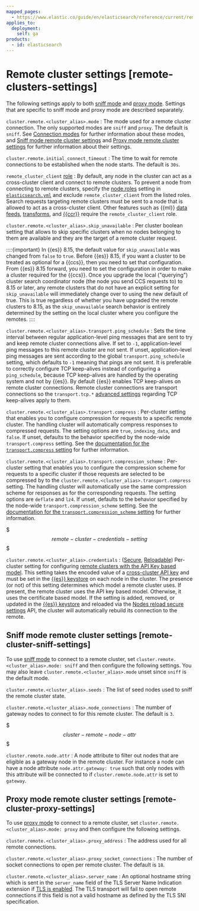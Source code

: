 ```yaml
---
mapped_pages:
  - https://www.elastic.co/guide/en/elasticsearch/reference/current/remote-clusters-settings.html
applies_to:
  deployment:
    self: ga
products:
  - id: elasticsearch
---
```


# Remote cluster settings [remote-clusters-settings]

The following settings apply to both [sniff mode](/deploy-manage/remote-clusters/remote-clusters-self-managed.md#sniff-mode) and [proxy mode](/deploy-manage/remote-clusters/remote-clusters-self-managed.md#proxy-mode). Settings that are specific to sniff mode and proxy mode are described separately.

`cluster.remote.<cluster_alias>.mode`
:   The mode used for a remote cluster connection. The only supported modes are `sniff` and `proxy`. The default is `sniff`. See [Connection modes](/deploy-manage/remote-clusters/remote-clusters-self-managed.md#sniff-proxy-modes) for further information about these modes, and [Sniff mode remote cluster settings](#remote-cluster-sniff-settings) and [Proxy mode remote cluster settings](#remote-cluster-proxy-settings) for further information about their settings.

`cluster.remote.initial_connect_timeout`
:   The time to wait for remote connections to be established when the node starts. The default is `30s`.

`remote_cluster_client` [role](elasticsearch://reference/elasticsearch/configuration-reference/node-settings.md#node-roles)
:   By default, any node in the cluster can act as a cross-cluster client and connect to remote clusters. To prevent a node from connecting to remote clusters, specify the [node.roles](elasticsearch://reference/elasticsearch/configuration-reference/node-settings.md#node-roles) setting in [`elasticsearch.yml`](/deploy-manage/stack-settings.md) and exclude `remote_cluster_client` from the listed roles. Search requests targeting remote clusters must be sent to a node that is allowed to act as a cross-cluster client. Other features such as {{ml}} [data feeds](elasticsearch://reference/elasticsearch/configuration-reference/machine-learning-settings.md#general-ml-settings), [transforms](elasticsearch://reference/elasticsearch/configuration-reference/transforms-settings.md#general-transform-settings), and [{{ccr}}](../tools/cross-cluster-replication/set-up-cross-cluster-replication.md) require the `remote_cluster_client` role.

`cluster.remote.<cluster_alias>.skip_unavailable`
:   Per cluster boolean setting that allows to skip specific clusters when no nodes belonging to them are available and they are the target of a remote cluster request.

::::{important}
In {{es}} 8.15, the default value for `skip_unavailable` was changed from `false` to `true`. Before {{es}} 8.15, if you want a cluster to be treated as optional for a {{ccs}}, then you need to set that configuration. From {{es}} 8.15 forward, you need to set the configuration in order to make a cluster required for the {{ccs}}. Once you upgrade the local ("querying") cluster search coordinator node (the node you send CCS requests to) to 8.15 or later, any remote clusters that do not have an explicit setting for `skip_unavailable` will immediately change over to using the new default of true. This is true regardless of whether you have upgraded the remote clusters to 8.15, as the `skip_unavailable` search behavior is entirely determined by the setting on the local cluster where you configure the remotes.
::::


`cluster.remote.<cluster_alias>.transport.ping_schedule`
:   Sets the time interval between regular application-level ping messages that are sent to try and keep remote cluster connections alive. If set to `-1`, application-level ping messages to this remote cluster are not sent. If unset, application-level ping messages are sent according to the global `transport.ping_schedule` setting, which defaults to `-1` meaning that pings are not sent. It is preferable to correctly configure TCP keep-alives instead of configuring a `ping_schedule`, because TCP keep-alives are handled by the operating system and not by {{es}}. By default {{es}} enables TCP keep-alives on remote cluster connections. Remote cluster connections are transport connections so the `transport.tcp.*` [advanced settings](elasticsearch://reference/elasticsearch/configuration-reference/networking-settings.md#transport-settings) regarding TCP keep-alives apply to them.

`cluster.remote.<cluster_alias>.transport.compress`
:   Per-cluster setting that enables you to configure compression for requests to a specific remote cluster. The handling cluster will automatically compress responses to compressed requests. The setting options are `true`, `indexing_data`, and `false`. If unset, defaults to the behavior specified by the node-wide `transport.compress` setting. See the [documentation for the `transport.compress` setting](elasticsearch://reference/elasticsearch/configuration-reference/networking-settings.md#transport-settings-compress) for further information.

`cluster.remote.<cluster_alias>.transport.compression_scheme`
:   Per-cluster setting that enables you to configure the compression scheme for requests to a specific cluster if those requests are selected to be compressed by to the `cluster.remote.<cluster_alias>.transport.compress` setting. The handling cluster will automatically use the same compression scheme for responses as for the corresponding requests. The setting options are `deflate` and `lz4`. If unset, defaults to the behavior specified by the node-wide `transport.compression_scheme` setting. See the [documentation for the `transport.compression_scheme` setting](elasticsearch://reference/elasticsearch/configuration-reference/networking-settings.md#transport-settings-compression-scheme) for further information.

$$$remote-cluster-credentials-setting$$$

`cluster.remote.<cluster_alias>.credentials`
:   ([Secure](../security/secure-settings.md), [Reloadable](../security/secure-settings.md#reloadable-secure-settings)) Per-cluster setting for configuring [remote clusters with the API Key based model](remote-clusters-api-key.md). This setting takes the encoded value of a [cross-cluster API key](https://www.elastic.co/docs/api/doc/elasticsearch/operation/operation-security-create-cross-cluster-api-key) and must be set in the [{{es}} keystore](../security/secure-settings.md) on each node in the cluster. The presence (or not) of this setting determines which model a remote cluster uses. If present, the remote cluster uses the API key based model. Otherwise, it uses the certificate based model. If the setting is added, removed, or updated in the [{{es}} keystore](../security/secure-settings.md) and reloaded via the [Nodes reload secure settings](../security/secure-settings.md) API, the cluster will automatically rebuild its connection to the remote.

## Sniff mode remote cluster settings [remote-cluster-sniff-settings]

To use [sniff mode](/deploy-manage/remote-clusters/remote-clusters-self-managed.md#sniff-mode) to connect to a remote cluster, set `cluster.remote.<cluster_alias>.mode: sniff` and then configure the following settings. You may also leave `cluster.remote.<cluster_alias>.mode` unset since `sniff` is the default mode.

`cluster.remote.<cluster_alias>.seeds`
:   The list of seed nodes used to sniff the remote cluster state.

`cluster.remote.<cluster_alias>.node_connections`
:   The number of gateway nodes to connect to for this remote cluster. The default is `3`.

$$$cluster-remote-node-attr$$$

`cluster.remote.node.attr`
:   A node attribute to filter out nodes that are eligible as a gateway node in the remote cluster. For instance a node can have a node attribute `node.attr.gateway: true` such that only nodes with this attribute will be connected to if `cluster.remote.node.attr` is set to `gateway`.


## Proxy mode remote cluster settings [remote-cluster-proxy-settings]

To use [proxy mode](/deploy-manage/remote-clusters/remote-clusters-self-managed.md#proxy-mode) to connect to a remote cluster, set `cluster.remote.<cluster_alias>.mode: proxy` and then configure the following settings.

`cluster.remote.<cluster_alias>.proxy_address`
:   The address used for all remote connections.

`cluster.remote.<cluster_alias>.proxy_socket_connections`
:   The number of socket connections to open per remote cluster. The default is `18`.

`cluster.remote.<cluster_alias>.server_name`
:   An optional hostname string which is sent in the `server_name` field of the TLS Server Name Indication extension if [TLS is enabled](../security/secure-cluster-communications.md#encrypt-internode-communication). The TLS transport will fail to open remote connections if this field is not a valid hostname as defined by the TLS SNI specification.



